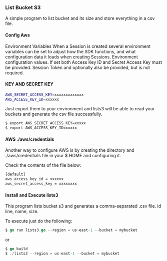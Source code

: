 ### List Bucket S3

A simple program to list bucket and its size and store everything in a csv file.

#### Config Aws

Environment Variables
When a Session is created several environment variables can be set to adjust how the SDK functions, and what configuration data it loads when creating Sessions.
Environment configuration values. If set both Access Key ID and Secret Access Key must be provided.
Session Token and optionally also be provided, but is not required. 

#### KEY AND SECRET KEY

```bash
AWS_SECRET_ACCESS_KEY=xxxxxxxxxxxxx
AWS_ACCESS_KEY_ID=xxxxxx
```

Just export them to your environment and lists3 will be able to read your buckets and generate the csv file successfully.

```bash
$ export AWS_SECRET_ACCESS_KEY=xxxxx
$ export AWS_ACCESS_KEY_ID=xxxxx
```


#### AWS ./aws/credentials

Another way to configure AWS is by creating the directory and ./aws/credentials file in your $ HOME and configuring it.

Check the contents of the file below:

```bash
[default]
aws_access_key_id = xxxxxx
aws_secret_access_key = xxxxxxxx
```

#### Install and Execute lists3

This program lists bucket s3 and generates a comma-separated .csv file.
id line, name, size.

To execute just do the following:

```go
$ go run lists3.go --region = us-east-1 --bucket = mybucket
```

or

```go
$ go build
$ ./lists3 --region = us-east-1 --bucket = mybucket
```

